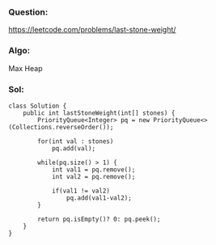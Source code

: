 ### Question:
https://leetcode.com/problems/last-stone-weight/

### Algo:
Max Heap

### Sol:
```
class Solution {
    public int lastStoneWeight(int[] stones) {
        PriorityQueue<Integer> pq = new PriorityQueue<>(Collections.reverseOrder());
        
        for(int val : stones)
            pq.add(val);
        
        while(pq.size() > 1) {
            int val1 = pq.remove();
            int val2 = pq.remove();
            
            if(val1 != val2)
                pq.add(val1-val2);
        }
        
        return pq.isEmpty()? 0: pq.peek();
    }
}
```
